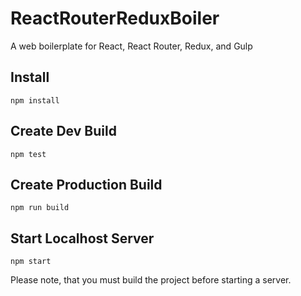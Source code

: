 # ReactRouterReduxBoiler
A web boilerplate for React, React Router, Redux, and Gulp

## Install
```
npm install
```

## Create Dev Build
```
npm test
```

## Create Production Build
```
npm run build
```

## Start Localhost Server
```
npm start
```
Please note, that you must build the project before starting a server.
